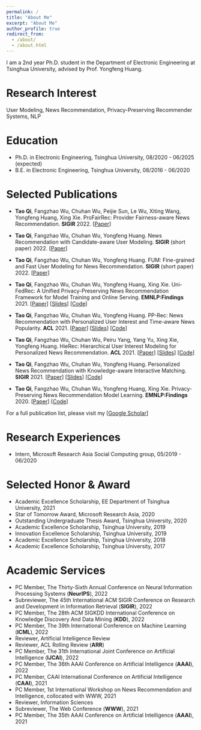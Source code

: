 ```yaml
---
permalink: /
title: "About Me"
excerpt: "About Me"
author_profile: true
redirect_from: 
  - /about/
  - /about.html
---
```


I am a 2nd year Ph.D. student in the Department of Electronic Engineering at Tsinghua University, advised by Prof. Yongfeng Huang.


Research Interest
======
User Modeling, News Recommendation, Privacy-Preserving Recommender Systems, NLP


Education
======
* Ph.D. in Electronic Engineering, Tsinghua University, 08/2020 - 06/2025 (expected)
* B.E. in Electronic Engineering, Tsinghua University, 08/2016 - 06/2020

Selected Publications
======
* **Tao Qi**, Fangzhao Wu, Chuhan Wu, Peijie Sun, Le Wu, Xiting Wang, Yongfeng Huang, Xing Xie. ProFairRec: Provider Fairness-aware News Recommendation. **SIGIR** 2022. \[[Paper](https://arxiv.org/pdf/2204.04724.pdf)\]

* **Tao Qi**, Fangzhao Wu, Chuhan Wu, Yongfeng Huang. News Recommendation with Candidate-aware User Modeling. **SIGIR** (short paper) 2022. \[[Paper](https://arxiv.org/pdf/2204.04726.pdf)\]

* **Tao Qi**, Fangzhao Wu, Chuhan Wu, Yongfeng Huang. FUM: Fine-grained and Fast User Modeling for News Recommendation. **SIGIR** (short paper) 2022. \[[Paper](https://arxiv.org/pdf/2204.04727.pdf)\]

* **Tao Qi**, Fangzhao Wu, Chuhan Wu, Yongfeng Huang, Xing Xie. Uni-FedRec: A Unified Privacy-Preserving News Recommendation Framework for Model Training and Online Serving. **EMNLP:Findings** 2021. \[[Paper](https://arxiv.org/pdf/2109.05236.pdf)\]  \[[Slides](/files/UniFedRec.pdf)] \[[Code](https://github.com/taoqi98/UniFedRec)\]

* **Tao Qi**, Fangzhao Wu, Chuhan Wu, Yongfeng Huang. PP-Rec: News Recommendation with Personalized User Interest and Time-aware News Popularity. **ACL** 2021. \[[Paper](https://arxiv.org/pdf/2106.01300.pdf)\] \[[Slides](/files/PP-Rec.pdf)] \[[Code](https://github.com/taoqi98/PP-Rec)\]
  
* **Tao Qi**, Fangzhao Wu, Chuhan Wu, Peiru Yang, Yang Yu, Xing Xie, Yongfeng Huang. HieRec: Hierarchical User Interest Modeling for Personalized News Recommendation. **ACL** 2021. \[[Paper](https://arxiv.org/pdf/2106.04408.pdf)\] \[[Slides](/files/HieRec.pdf)]  \[[Code](https://github.com/taoqi98/HieRec)\]

* **Tao Qi**, Fangzhao Wu, Chuhan Wu, Yongfeng Huang. Personalized News Recommendation with Knowledge-aware Interactive Matching. **SIGIR** 2021. \[[Paper](https://arxiv.org/pdf/2104.10083.pdf)\] \[[Slides](/files/KIM.pdf)] \[[Code](https://github.com/taoqi98/KIM)\]

* **Tao Qi**, Fangzhao Wu, Chuhan Wu, Yongfeng Huang, Xing Xie. Privacy-Preserving News Recommendation Model Learning. **EMNLP:Findings** 2020. \[[Paper](https://www.aclweb.org/anthology/2020.findings-emnlp.128.pdf)\] \[[Code](https://github.com/taoqi98/FedNewsRec)\]

For a full publication list, please visit my \[[Google Scholar](https://scholar.google.com/citations?hl=zh-CN&user=iRr7c9wAAAAJ&view_op=list_works&sortby=pubdate)\]

Research Experiences
======
* Intern, Microsoft Research Asia Social Computing group, 05/2019 - 06/2020


Selected Honor & Award
======
* Academic Excellence Scholarship, EE Department of Tsinghua University, 2021
* Star of Tomorrow Award, Microsoft Research Asia, 2020
* Outstanding Undergraduate Thesis Award, Tsinghua University, 2020
* Academic Excellence Scholarship, Tsinghua University, 2019
* Innovation Excellence Scholarship, Tsinghua University, 2019
* Academic Excellence Scholarship, Tsinghua University, 2018
* Academic Excellence Scholarship, Tsinghua University, 2017


Academic Services
======
* PC Member, The Thirty-Sixth Annual Conference on Neural Information Processing Systems (**NeurIPS**), 2022
* Subreviewer, The 45th International ACM SIGIR Conference on Research and Development in Information Retrieval (**SIGIR**), 2022
* PC Member, The 28th ACM SIGKDD International Conference on Knowledge Discovery And Data Mining (**KDD**), 2022
* PC Member, The 39th International Conference on Machine Learning (**ICML**), 2022
* Reviewer, Artificial Intelligence Review
* Reviewer, ACL Rolling Review (**ARR**)
* PC Member, The 31th International Joint  Conference on Artificial Intelligence (**IJCAI**), 2022
* PC Member, The 36th AAAI Conference on Artificial Intelligence (**AAAI**), 2022
* PC Member, CAAI International Conference on Artificial Intelligence (**CAAI**), 2021
* PC Member, 1st International Workshop on News Recommendation and Intelligence, collocated with WWW, 2021
* Reviewer, Information Sciences
* Subreviewer, The Web Conference (**WWW**), 2021
* PC Member, The 35th AAAI Conference on Artificial Intelligence (**AAAI**), 2021
 
<!-- Conference Presentations
======
* ACL Pre-conference, AITime, 05/2021
* ACL-IJCAI-SIGIR Pre-conference, CIPS Youth Working Committee, 05/2021 -->
